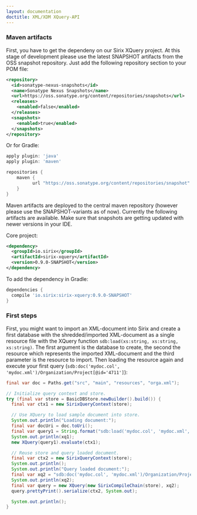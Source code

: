 ```yaml
---
layout: documentation
doctitle: XML/XDM XQuery-API
---
```


### Maven artifacts

First, you have to get the dependeny on our Sirix XQuery project. At this stage of development please use the latest SNAPSHOT artifacts from the OSS snapshot repository. Just add the following repository section to your POM file:

```xml
<repository>
  <id>sonatype-nexus-snapshots</id>
  <name>Sonatype Nexus Snapshots</name>
  <url>https://oss.sonatype.org/content/repositories/snapshots</url>
  <releases>
    <enabled>false</enabled>
  </releases>
  <snapshots>
    <enabled>true</enabled>
  </snapshots>
</repository>
```

Or for Gradle:
```gradle
apply plugin: 'java'
apply plugin: 'maven'

repositories {
    maven {
          url "https://oss.sonatype.org/content/repositories/snapshot"
    }
}
```

Maven artifacts are deployed to the central maven repository (however please use the SNAPSHOT-variants as of now). Currently the following artifacts are available. Make sure that snapshots are getting updated with newer versions in your IDE.

Core project:

```xml
<dependency>
  <groupId>io.sirix</groupId>
  <artifactId>sirix-xquery</artifactId>
  <version>0.9.0-SNAPSHOT</version>
</dependency>
```

To add the dependency in Gradle:
```gradle
dependencies {
  compile 'io.sirix:sirix-xquery:0.9.0-SNAPSHOT'
}
```

### First steps
First, you might want to import an XML-document into Sirix and create a first database with the shredded/imported XML-document as a single resource file with the XQuery function `sdb:load(xs:string, xs:string, xs:string)`. The first argument is the database to create, the second the resource which represents the imported XML-document and the third parameter is the resource to import. Then loading the resource again and execute your first query (`sdb:doc('mydoc.col', 'mydoc.xml')/Organization/Project[@id='4711']`):

```java
final var doc = Paths.get("src", "main", "resources", "orga.xml");

// Initialize query context and store.
try (final var store = BasicDBStore.newBuilder().build()) {
  final var ctx1 = new SirixQueryContext(store);

  // Use XQuery to load sample document into store.
  System.out.println("Loading document:");
  final var docUri = doc.toUri();
  final var query1 = String.format("sdb:load('mydoc.col', 'mydoc.xml', '%s')", docUri.toString());
  System.out.println(xq1);
  new XQuery(query1).evaluate(ctx1);

  // Reuse store and query loaded document.
  final var ctx2 = new SirixQueryContext(store);
  System.out.println();
  System.out.println("Query loaded document:");
  final var xq2 = "sdb:doc('mydoc.col', 'mydoc.xml')/Organization/Project[@id='4711']";
  System.out.println(xq2);
  final var query = new XQuery(new SirixCompileChain(store), xq2);
  query.prettyPrint().serialize(ctx2, System.out);

  System.out.println();
}
```
